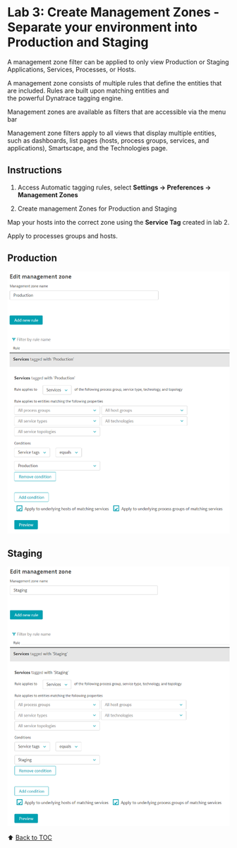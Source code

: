 # Lab 3: Create Management Zones - Separate your environment into Production and Staging

A management zone filter can be applied to only view Production or Staging Applications, Services, Processes, or Hosts.

A management zone consists of multiple rules that define the entities that are included. Rules are built upon matching entities and the powerful Dynatrace tagging engine.

Management zones are available as filters that are accessible via the menu bar

Management zone filters apply to all views that display multiple entities, such as dashboards, list pages (hosts, process groups, services, and applications), Smartscape, and the Technologies page.

## Instructions

1. Access Automatic tagging rules, select **Settings -> Preferences -> Management Zones**

2. Create management Zones for Production and Staging

Map your hosts into the correct zone using the **Service Tag** created in lab 2.

Apply to processes groups and hosts.

## Production

![HostGroup Auto Tagging](/assets/management-zone-production.PNG)

## Staging

![HostGroup Auto Tagging](/assets/management-zone-staging.PNG)

:arrow_up: [Back to TOC](/README.md)

